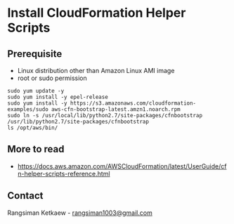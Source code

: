 # Install CloudFormation Helper Scripts

## Prerequisite

- Linux distribution other than Amazon Linux AMI image
- root or sudo permission

```
sudo yum update -y
sudo yum install -y epel-release
sudo yum install -y https://s3.amazonaws.com/cloudformation-examples/sudo aws-cfn-bootstrap-latest.amzn1.noarch.rpm
sudo ln -s /usr/local/lib/python2.7/site-packages/cfnbootstrap /usr/lib/python2.7/site-packages/cfnbootstrap
ls /opt/aws/bin/
```

## More to read

- https://docs.aws.amazon.com/AWSCloudFormation/latest/UserGuide/cfn-helper-scripts-reference.html

## Contact

Rangsiman Ketkaew - rangsiman1003@gmail.com
